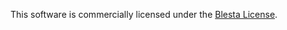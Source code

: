This software is commercially licensed under the [Blesta License](http://docs.blesta.com/display/support/End+User+License+Agreement).